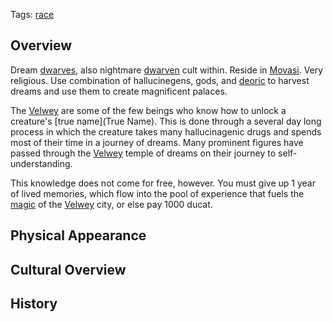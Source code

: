 Tags: [race](Races)

## Overview

Dream [dwarves](Dwarves), also nightmare [dwarven](Dwarves) cult within. Reside in [Movasi](Movasi). Very religious. Use combination of hallucinegens, gods, and [deoric](Deoric) to harvest dreams and use them to create magnificent palaces.

The [Velwey](Velwey) are some of the few beings who know how to unlock a creature's [true name](True Name). This is done through a several day long process in which the creature takes many hallucinagenic drugs and spends most of their time in a journey of dreams. Many prominent figures have passed through the [Velwey](Velwey) temple of dreams on their journey to self-understanding. 

This knowledge does not come for free, however. You must give up 1 year of lived memories, which flow into the pool of experience that fuels the [magic](Magic) of the [Velwey](Velwey) city, or else pay 1000 ducat.

## Physical Appearance



## Cultural Overview



## History


